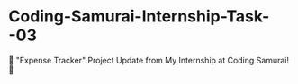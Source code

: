 # Coding-Samurai-Internship-Task--03
💼 "Expense Tracker" Project Update from My Internship at Coding Samurai! 🎥
